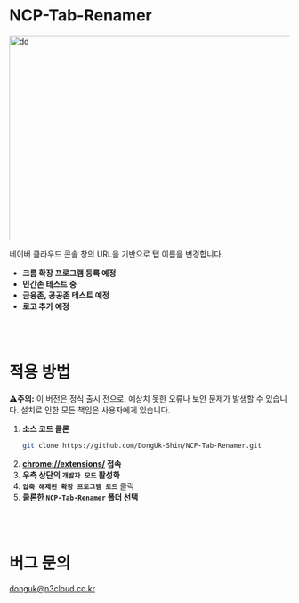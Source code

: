 # NCP-Tab-Renamer

<img width="1333" height="368" alt="dd" src="https://github.com/user-attachments/assets/1f96e5ad-8b54-4224-941e-648903685147" />


네이버 클라우드 콘솔 창의
URL을 기반으로
탭 이름을 변경합니다.

- **크롬 확장 프로그램 등록 예정**
- **민간존 테스트 중**
- **금융존, 공공존 테스트 예정**
- **로고 추가 예정**
  
<br><br>

# 적용 방법

**⚠️주의:** 이 버전은 정식 출시 전으로, 예상치 못한 오류나 보안 문제가 발생할 수 있습니다. 설치로 인한 모든 책임은 사용자에게 있습니다.

1.  **소스 코드 클론**
    ```bash
    git clone https://github.com/DongUk-Shin/NCP-Tab-Renamer.git
    ```
2.  **[chrome://extensions/](chrome://extensions/) 접속**
3.  **우측 상단의 `개발자 모드` 활성화**
4.  **`압축 해제된 확장 프로그램 로드`** 클릭
5.  **클론한 `NCP-Tab-Renamer` 폴더 선택**

<br><br>

# 버그 문의

donguk@n3cloud.co.kr
